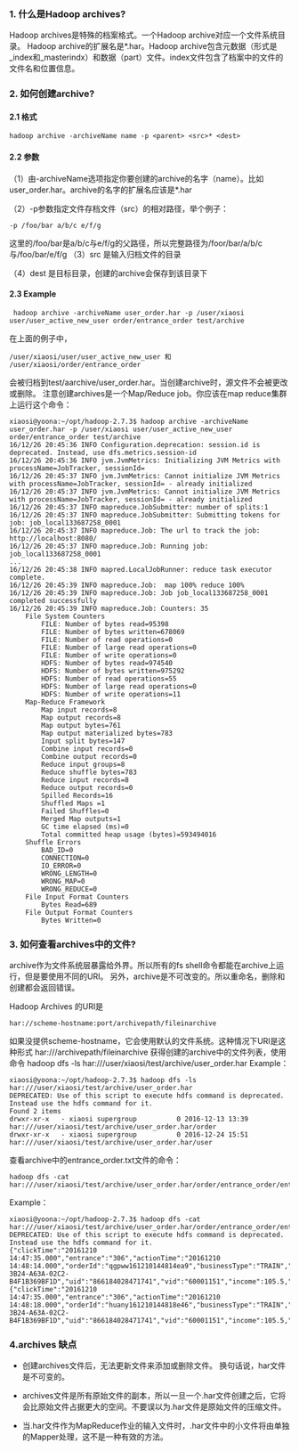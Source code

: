 ### 1. 什么是Hadoop archives?

Hadoop archives是特殊的档案格式。一个Hadoop archive对应一个文件系统目录。 Hadoop archive的扩展名是*.har。Hadoop archive包含元数据（形式是_index和_masterindx）和数据（part）文件。index文件包含了档案中的文件的文件名和位置信息。

### 2. 如何创建archive?

#### 2.1 格式
```
hadoop archive -archiveName name -p <parent> <src>* <dest>
```
#### 2.2 参数

（1）由-archiveName选项指定你要创建的archive的名字（name）。比如user_order.har。archive的名字的扩展名应该是*.har

（2）-p参数指定文件存档文件（src）的相对路径，举个例子：

```
-p /foo/bar a/b/c e/f/g
```
这里的/foo/bar是a/b/c与e/f/g的父路径，所以完整路径为/foor/bar/a/b/c与/foo/bar/e/f/g
（3）src 是输入归档文件的目录

（4）dest 是目标目录，创建的archive会保存到该目录下

#### 2.3 Example
```
 hadoop archive -archiveName user_order.har -p /user/xiaosi user/user_active_new_user order/entrance_order test/archive
```
在上面的例子中，
```
/user/xiaosi/user/user_active_new_user 和 /user/xiaosi/order/entrance_order
```
会被归档到test/aarchive/user_order.har。当创建archive时，源文件不会被更改或删除。
注意创建archives是一个Map/Reduce job。你应该在map reduce集群上运行这个命令：

```
xiaosi@yoona:~/opt/hadoop-2.7.3$ hadoop archive -archiveName user_order.har -p /user/xiaosi user/user_active_new_user order/entrance_order test/archive
16/12/26 20:45:36 INFO Configuration.deprecation: session.id is deprecated. Instead, use dfs.metrics.session-id
16/12/26 20:45:36 INFO jvm.JvmMetrics: Initializing JVM Metrics with processName=JobTracker, sessionId=
16/12/26 20:45:37 INFO jvm.JvmMetrics: Cannot initialize JVM Metrics with processName=JobTracker, sessionId= - already initialized
16/12/26 20:45:37 INFO jvm.JvmMetrics: Cannot initialize JVM Metrics with processName=JobTracker, sessionId= - already initialized
16/12/26 20:45:37 INFO mapreduce.JobSubmitter: number of splits:1
16/12/26 20:45:37 INFO mapreduce.JobSubmitter: Submitting tokens for job: job_local133687258_0001
16/12/26 20:45:37 INFO mapreduce.Job: The url to track the job: http://localhost:8080/
16/12/26 20:45:37 INFO mapreduce.Job: Running job: job_local133687258_0001
...
16/12/26 20:45:38 INFO mapred.LocalJobRunner: reduce task executor complete.
16/12/26 20:45:39 INFO mapreduce.Job:  map 100% reduce 100%
16/12/26 20:45:39 INFO mapreduce.Job: Job job_local133687258_0001 completed successfully
16/12/26 20:45:39 INFO mapreduce.Job: Counters: 35
	File System Counters
		FILE: Number of bytes read=95398
		FILE: Number of bytes written=678069
		FILE: Number of read operations=0
		FILE: Number of large read operations=0
		FILE: Number of write operations=0
		HDFS: Number of bytes read=974540
		HDFS: Number of bytes written=975292
		HDFS: Number of read operations=55
		HDFS: Number of large read operations=0
		HDFS: Number of write operations=11
	Map-Reduce Framework
		Map input records=8
		Map output records=8
		Map output bytes=761
		Map output materialized bytes=783
		Input split bytes=147
		Combine input records=0
		Combine output records=0
		Reduce input groups=8
		Reduce shuffle bytes=783
		Reduce input records=8
		Reduce output records=0
		Spilled Records=16
		Shuffled Maps =1
		Failed Shuffles=0
		Merged Map outputs=1
		GC time elapsed (ms)=0
		Total committed heap usage (bytes)=593494016
	Shuffle Errors
		BAD_ID=0
		CONNECTION=0
		IO_ERROR=0
		WRONG_LENGTH=0
		WRONG_MAP=0
		WRONG_REDUCE=0
	File Input Format Counters
		Bytes Read=689
	File Output Format Counters
		Bytes Written=0
```
### 3. 如何查看archives中的文件?

archive作为文件系统层暴露给外界。所以所有的fs shell命令都能在archive上运行，但是要使用不同的URI。 另外，archive是不可改变的。所以重命名，删除和创建都会返回错误。

Hadoop Archives 的URI是
```
har://scheme-hostname:port/archivepath/fileinarchive
```
如果没提供scheme-hostname，它会使用默认的文件系统。这种情况下URI是这种形式
har:///archivepath/fileinarchive
获得创建的archive中的文件列表，使用命令
hadoop dfs -ls har:///user/xiaosi/test/archive/user_order.har
Example：
```
xiaosi@yoona:~/opt/hadoop-2.7.3$ hadoop dfs -ls har:///user/xiaosi/test/archive/user_order.har
DEPRECATED: Use of this script to execute hdfs command is deprecated.
Instead use the hdfs command for it.
Found 2 items
drwxr-xr-x   - xiaosi supergroup          0 2016-12-13 13:39 har:///user/xiaosi/test/archive/user_order.har/order
drwxr-xr-x   - xiaosi supergroup          0 2016-12-24 15:51 har:///user/xiaosi/test/archive/user_order.har/user
```
查看archive中的entrance_order.txt文件的命令：
```
hadoop dfs -cat har:///user/xiaosi/test/archive/user_order.har/order/entrance_order/entrance_order.txt
```
Example：
```
xiaosi@yoona:~/opt/hadoop-2.7.3$ hadoop dfs -cat har:///user/xiaosi/test/archive/user_order.har/order/entrance_order/entrance_order.txt
DEPRECATED: Use of this script to execute hdfs command is deprecated.
Instead use the hdfs command for it.
{"clickTime":"20161210 14:47:35.000","entrance":"306","actionTime":"20161210 14:48:14.000","orderId":"qgpww161210144814ea9","businessType":"TRAIN","gid":"0005B9C5-3B24-A63A-02C2-B4F1B369BF1D","uid":"866184028471741","vid":"60001151","income":105.5,"status":140}
{"clickTime":"20161210 14:47:35.000","entrance":"306","actionTime":"20161210 14:48:18.000","orderId":"huany161210144818e46","businessType":"TRAIN","gid":"0005B9C5-3B24-A63A-02C2-B4F1B369BF1D","uid":"866184028471741","vid":"60001151","income":105.5,"status":140}
```
### 4.archives 缺点

- 创建archives文件后，无法更新文件来添加或删除文件。 换句话说，har文件是不可变的。

- archives文件是所有原始文件的副本，所以一旦一个.har文件创建之后，它将会比原始文件占据更大的空间。不要误以为.har文件是原始文件的压缩文件。

- 当.har文件作为MapReduce作业的输入文件时，.har文件中的小文件将由单独的Mapper处理，这不是一种有效的方法。
